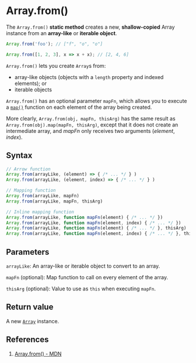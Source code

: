 # Array.from()

The `Array.from()` **static method** creates a new, **shallow-copied** Array instance from an **array-like** or **iterable object**.

```js
Array.from('foo'); // ["f", "o", "o"]

Array.from([1, 2, 3], x => x + x); // [2, 4, 6]
```

`Array.from()` lets you create `Array`s from:

- array-like objects (objects with a `length` property and indexed elements); or
- iterable objects

`Array.from()` has an optional parameter `mapFn`, which allows you to execute a [`map()`](https://developer.mozilla.org/en-US/docs/Web/JavaScript/Reference/Global_Objects/Array/map) function on each element of the array being created. 

More clearly, `Array.from(obj, mapFn, thisArg)` has the same result as `Array.from(obj).map(mapFn, thisArg)`, except that it does not create an intermediate array, and *mapFn* only receives two arguments (*element*, *index*).

## Syntax
```js
// Arrow function
Array.from(arrayLike, (element) => { /* ... */ } )
Array.from(arrayLike, (element, index) => { /* ... */ } )

// Mapping function
Array.from(arrayLike, mapFn)
Array.from(arrayLike, mapFn, thisArg)

// Inline mapping function
Array.from(arrayLike, function mapFn(element) { /* ... */ })
Array.from(arrayLike, function mapFn(element, index) { /* ... */ })
Array.from(arrayLike, function mapFn(element) { /* ... */ }, thisArg)
Array.from(arrayLike, function mapFn(element, index) { /* ... */ }, thisArg)
```

## Parameters

`arrayLike`: An array-like or iterable object to convert to an array.

`mapFn` (optional): Map function to call on every element of the array.

`thisArg` (optional): Value to use as `this` when executing `mapFn`.

## Return value

A new [`Array`](https://developer.mozilla.org/en-US/docs/Web/JavaScript/Reference/Global_Objects/Array) instance.

## References

1. [Array.from() - MDN](https://developer.mozilla.org/en-US/docs/Web/JavaScript/Reference/Global_Objects/Array/from)

   

